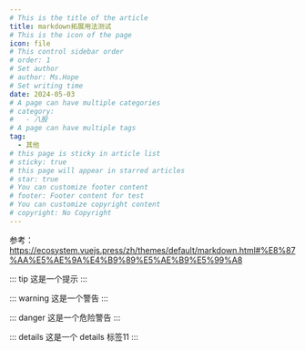 ```yaml
---
# This is the title of the article
title: markdown拓展用法测试
# This is the icon of the page
icon: file
# This control sidebar order
# order: 1
# Set author
# author: Ms.Hope
# Set writing time
date: 2024-05-03
# A page can have multiple categories
# category:
#   - 八股
# A page can have multiple tags
tag:
  - 其他
# this page is sticky in article list
# sticky: true
# this page will appear in starred articles
# star: true
# You can customize footer content
# footer: Footer content for test
# You can customize copyright content
# copyright: No Copyright
---
```

参考：
https://ecosystem.vuejs.press/zh/themes/default/markdown.html#%E8%87%AA%E5%AE%9A%E4%B9%89%E5%AE%B9%E5%99%A8

::: tip
这是一个提示
:::

::: warning
这是一个警告
:::

::: danger
这是一个危险警告
:::

::: details
这是一个 details 标签11
:::
